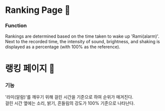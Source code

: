 # Ranking Page 🏅

### Function 
Rankings are determined based on the time taken to wake up 'Rami(alarm)'. <br/>
Next to the recorded time, the intensity of sound, brightness, and shaking is displayed as a percentage (with 100% as the reference).

# 랭킹 페이지 🏅

### 기능
'라미(알람)'를 깨우기 위해 걸린 시간을 기준으로 하여 순위가 매겨진다. <br/>
걸린 시간 옆에는 소리, 밝기, 흔들림의 강도가 100% 기준으로 나타난다. 
